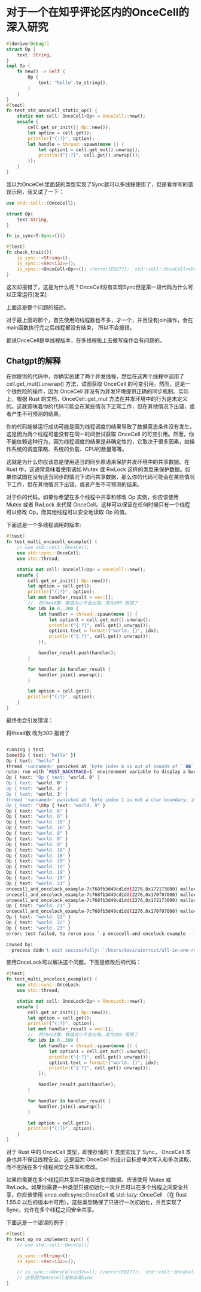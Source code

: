 # 对于一个在知乎评论区内的OnceCell的深入研究

```rust
#[derive(Debug)]
struct Op {
    text: String,
}
impl Op {
    fn new() -> Self {
        Op {
            text: "hello".to_string(),
        }
    }
}
#[test]
fn test_std_onceCell_static_op() {
    static mut cell: OnceCell<Op> = OnceCell::new();
    unsafe {
        cell.get_or_init(|| Op::new());
        let option = cell.get();
        println!("{:?}", option);
        let handle = thread::spawn(move || {
            let option1 = cell.get_mut().unwrap();
            println!("{:?}", cell.get().unwrap());
        });
    }
}
```
我以为OnceCell里面装的类型实现了Sync就可以多线程使用了，但是看你写的错误示例，我又试了一下：
```rust
use std::cell::{OnceCell};

struct Op{
    text:String,
}

fn is_sync<T:Sync>(){}

#[test]
fn check_trait(){
    is_sync::<String>();
    is_sync::<Vec<i32>>();
    is_sync::<OnceCell<Op>>(); //error[E0277]: `std::cell::OnceCell<check_trait::Op>` cannot be shared between threads safely
}
```
这次却报错了，这是为什么呢？OnceCell<Op>没有实现Sync但是第一段代码为什么可以正常运行[发呆]

上面这是整个问题的描述。

对于最上面的那个，首先使用的线程数也不多，才一个，并且没有join操作，会在main函数执行完之后线程都没有结束， 所以不会报错。

都说OnceCell是单线程版本，在多线程版上去做写操作会有问题的。

## Chatgpt的解释

在你提供的代码中，你确实创建了两个并发线程，然后在这两个线程中调用了 cell.get_mut().unwrap() 方法，试图获取 OnceCell 的可变引用。然而，这是一个很危险的操作，因为 OnceCell 并没有为并发环境提供正确的同步机制。实际上，根据 Rust 的文档，OnceCell::get_mut 方法在并发环境中的行为是未定义的。这就意味着你的代码可能会在某些情况下正常工作，但在其他情况下出错，或者产生不可预测的结果。

你的代码能够运行成功可能是因为线程调度的结果导致了数据竞态条件没有发生。这是因为两个线程可能没有在同一时间尝试获取 OnceCell 的可变引用。然而，你不能依赖这种行为，因为线程调度的结果是非确定性的，它取决于很多因素，如操作系统的调度策略、系统的负载、CPU的数量等等。

这就是为什么你应该总是使用适当的同步原语来保护并发环境中的共享数据。在 Rust 中，这通常意味着使用诸如 Mutex 或 RwLock 这样的类型来保护数据。如果你试图在没有适当同步的情况下访问共享数据，那么你的代码可能会在某些情况下工作，但在其他情况下出错，或者产生不可预测的结果。

对于你的代码，如果你希望在多个线程中共享和修改 Op 实例，你应该使用 Mutex<Op> 或者 RwLock<Op> 来代替 OnceCell<Op>。这样可以保证在任何时候只有一个线程可以修改 Op，而其他线程可以安全地读取 Op 的值。

下面这是一个多线程调用的版本:

```rust
#[test]
fn test_multi_oncecell_example() {
    // use std::cell::OnceCell;
    use std::sync::OnceCell;
    use std::thread;

    static mut cell: OnceCell<Op> = OnceCell::new();
    unsafe {
        cell.get_or_init(|| Op::new());
        let option = cell.get();
        println!("{:?}", option);
        let mut handler_result = vec![];
        //  将thead数，数值太小不会出错。改为300 报错了
        for idx in 0..300 {
            let handler = thread::spawn(move || {
                let option1 = cell.get_mut().unwrap();
                println!("{:?}", cell.get().unwrap());
                option1.text = format!("world. {}", idx);
                println!("{:?}", cell.get().unwrap());
            });

            handler_result.push(handler);
        }

        for handler in handler_result {
            handler.join().unwrap();
        }

        let option = cell.get();
        println!("{:?}", option);
    }
}
```
最终也会引发错误：

将thead数 改为300 报错了

```bash

running 1 test
Some(Op { text: "hello" })
Op { text: "hello" }
thread '<unnamed>' panicked at 'byte index 6 is out of bounds of ``��`', library/core/src/fmt/mod.rs:2472:30
note: run with `RUST_BACKTRACE=1` environment variable to display a backtrace
Op { text: "Op { text: "world. 0" }
Op { text: "world. 0" }
Op { text: "world. 3" }
Op { text: "world. 3" }
thread '<unnamed>' panicked at 'byte index 1 is not a char boundary; it is inside '\0' (bytes 0..1) of `��E�J`', library/core/src/fmt/mod.rs:2472:30
Op { text: "\0Op { text: "world. 9" }
Op { text: "world. 6" }
Op { text: "world. 6" }
Op { text: "world. 16" }
Op { text: "world. 16" }
Op { text: "world. 8" }
Op { text: "world. 8" }
Op { text: "world. 8" }
Op { text: "world. 18" }
Op { text: "world. 18" }
Op { text: "world. 19" }
Op { text: "world. 19" }
Op { text: "world. 19" }
Op { text: "world. 19" }
Op { text: "world. 21" }
oncecell_and_oncelock_example-7c768fb3d49cd1dd(2276,0x172173000) malloc: *** error for object 0x600001fad610: pointer being freed was not allocated
oncecell_and_oncelock_example-7c768fb3d49cd1dd(2276,0x170f07000) malloc: *** error for object 0x600001fad610: pointer being freed was not allocated
oncecell_and_oncelock_example-7c768fb3d49cd1dd(2276,0x172173000) malloc: *** set a breakpoint in malloc_error_break to debug
Op { text: "world. 21" }
oncecell_and_oncelock_example-7c768fb3d49cd1dd(2276,0x170f07000) malloc: *** set a breakpoint in malloc_error_break to debug
Op { text: "world. 22" }
Op { text: "world. 22" }
Op { text: "world. 23" }
error: test failed, to rerun pass `-p oncecell-and-oncelock-example --lib`

Caused by:
  process didn't exit successfully: `/Users/davirain/rust/all-in-one-rust/target/debug/deps/oncecell_and_oncelock_example-7c768fb3d49cd1dd test_multi_oncecell_example --nocapture` (signal: 6, SIGABRT: process abort signal)

```

使用OnceLock可以解决这个问题，下面是修改后的代码：

```rust
#[test]
fn test_multi_oncelock_example() {
    use std::sync::OnceLock;
    use std::thread;

    static mut cell: OnceLock<Op> = OnceLock::new();
    unsafe {
        cell.get_or_init(|| Op::new());
        let option = cell.get();
        println!("{:?}", option);
        let mut handler_result = vec![];
        //  将thead数，数值太小不会出错。改为300 报错了
        for idx in 0..300 {
            let handler = thread::spawn(move || {
                let option1 = cell.get_mut().unwrap();
                println!("{:?}", cell.get().unwrap());
                option1.text = format!("world. {}", idx);
                println!("{:?}", cell.get().unwrap());
            });

            handler_result.push(handler);
        }

        for handler in handler_result {
            handler.join().unwrap();
        }

        let option = cell.get();
        println!("{:?}", option);
    }
}
```

对于 Rust 中的 OnceCell 类型，即使存储的 T 类型实现了 Sync， OnceCell<T> 本身也并不保证线程安全。这是因为 OnceCell 的设计目标是单次写入和多次读取，而不包括在多个线程间安全共享和修改。

如果你需要在多个线程间共享并可能会改变的数据，应该使用 Mutex<T> 或 RwLock<T>。如果你需要一种类型只被初始化一次并且可以在多个线程之间安全共享，你应该使用 once_cell::sync::OnceCell 或 std::lazy::OnceCell （在 Rust 1.55.0 以后的版本中可用）。这些类型确保了只进行一次初始化，并且实现了 Sync，允许在多个线程之间安全共享。

下面这是一个错误的例子：

```rust
#[test]
fn test_op_no_implement_syn() {
    // use std::cell::OnceCell;

    is_sync::<String>();
    is_sync::<Vec<i32>>();

    // is_sync::<OnceCell<i32>>(); //error[E0277]: `std::cell::OnceCell<check_trait::Op>` cannot be shared between threads safely
    // 这是因为OnceCell没有实现Sync
}
```
